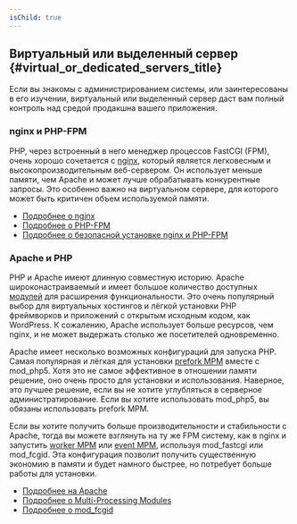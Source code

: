 ```yaml
---
isChild: true
---
```


## Виртуальный или выделенный сервер {#virtual_or_dedicated_servers_title}

Если вы знакомы с администрированием системы, или заинтересованы в его изучении, виртуальный или выделенный сервер даст вам полный контроль над средой продакшна вашего приложения.

### nginx и PHP-FPM

PHP, через встроенный в него менеджер процессов FastCGI (FPM), очень хорошо сочетается с [nginx](http://nginx.org), который является легковесным и высокопроизводительным веб-сервером. Он использует меньше памяти, чем Apache и может лучше обрабатывать конкурентные запросы. Это особенно важно на виртуальном сервере, для которого может быть критичен объем используемой памяти. 

* [Подробнее о nginx](http://nginx.org)
* [Подробнее о PHP-FPM](http://php.net/manual/ru/install.fpm.php)
* [Подробнее о безопасной установке nginx и PHP-FPM](https://nealpoole.com/blog/2011/04/setting-up-php-fastcgi-and-nginx-dont-trust-the-tutorials-check-your-configuration/)

### Apache и PHP

PHP и Apache имеют длинную совместную историю. Apache широконастраиваемый и имеет большое количество доступных [модулей](http://httpd.apache.org/docs/2.4/mod/) для расширения функциональности. Это очень популярный выбор для виртуальных хостингов и лёгкой установки PHP фреймворков и приложений с открытым исходным кодом, как WordPress. К сожалению, Apache использует больше ресурсов, чем nginx, и не может выдержать столько же посетителей одновременно.

Apache имеет несколько возможных конфигураций для запуска PHP. Самая популярная и лёгкая для установки [prefork MPM](http://httpd.apache.org/docs/2.4/mod/prefork.html) вместе с mod_php5. Хотя это не самое эффективное в отношении памяти решение, оно очень просто для установки и использования. Наверное, это лучшее решение, если вы не хотите углубляться в серверное администратирование. Если вы хотите использовать mod_php5, вы обязаны использовать prefork MPM.

Если вы хотите получить больше производительности и стабильности с Apache, тогда вы можете взглянуть на ту же FPM систему, как в nginx и запустить [worker MPM](http://httpd.apache.org/docs/2.4/mod/worker.html) или [event MPM](http://httpd.apache.org/docs/2.4/mod/event.html), используя mod_fastcgi или mod_fcgid. Эта конфигурация позволит получить существенную экономию в памяти и будет намного быстрее, но потребует больше работы для установки.

* [Подробнее на Apache](http://httpd.apache.org/)
* [Подробнее о Multi-Processing Modules](http://httpd.apache.org/docs/2.4/mod/mpm_common.html)
* [Подробнее о mod_fcgid](http://httpd.apache.org/mod_fcgid/)
